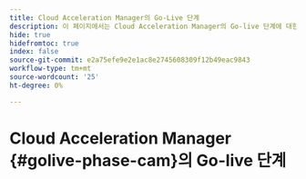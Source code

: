 ```yaml
---
title: Cloud Acceleration Manager의 Go-Live 단계
description: 이 페이지에서는 Cloud Acceleration Manager의 Go-live 단계에 대한 개요를 제공합니다.
hide: true
hidefromtoc: true
index: false
source-git-commit: e2a75efe9e2e1ac8e2745608309f12b49eac9843
workflow-type: tm+mt
source-wordcount: '25'
ht-degree: 0%

---
```



# Cloud Acceleration Manager {#golive-phase-cam}의 Go-live 단계
